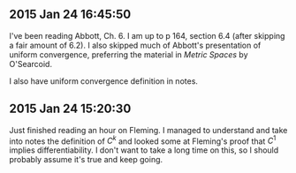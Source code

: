 
## 2015 Jan 24 16:45:50

I've been reading Abbott, Ch. 6. I am up to p 164, section 6.4 (after skipping a fair amount of 6.2). I also skipped much of Abbott's presentation of uniform convergence, preferring the material in *Metric Spaces* by O'Searcoid. 

I also have uniform convergence definition in notes.

## 2015 Jan 24 15:20:30

Just finished reading an hour on Fleming. I managed to understand and take into notes the definition of $C^k$ and looked some at Fleming's proof that $C^1$ implies differentiability. I don't want to take a long time on this, so I should probably assume it's true and keep going.
